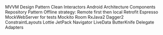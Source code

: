 MVVM Design Pattern
Clean Interactors
Android Architecture Components
Repository Pattern
Offline strategy: Remote first then local
Retrofit
Espresso
MockWebServer for tests
Mockito
Room
RxJava2
Dagger2
ConstraintLayouts
Lottie
JetPack Navigator
LiveData
ButterKnife
Delegate Adapters
